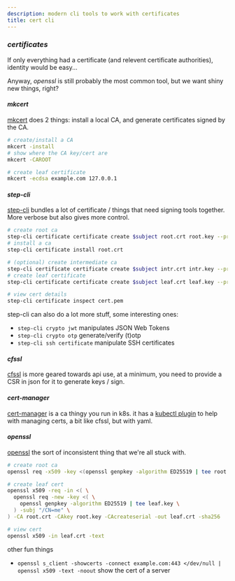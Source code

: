 ```yaml
---
description: modern cli tools to work with certificates
title: cert cli
---
```


### _certificates_

If only everything had a certificate
(and relevent certificate authorities),
identity would be easy...

Anyway, _openssl_ is still probably the most common tool,
but we want shiny new things, right?

#### _mkcert_

[mkcert](https://github.com/FiloSottile/mkcert) does 2 things:
install a local CA,
and generate certificates signed by the CA.

```sh
# create/install a CA
mkcert -install
# show where the CA key/cert are
mkcert -CAROOT

# create leaf certificate
mkcert -ecdsa example.com 127.0.0.1
```

#### _step-cli_

[step-cli](https://github.com/smallstep/cli)
bundles a lot of certificate / things that need signing
tools together.
More verbose but also gives more control.

```sh
# create root ca
step-cli certificate certificate create $subject root.crt root.key --profile=root-ca --kty OKP --curve Ed25519
# install a ca
step-cli certificate install root.crt

# (optional) create intermediate ca
step-cli certificate certificate create $subject intr.crt intr.key --profile=intermediate-ca --kty OKP --curve Ed25519 --ca root.crt --ca-key root.key
# create leaf certificate
step-cli certificate certificate create $subject leaf.crt leaf.key --profile=leaf --kty OKP --curve Ed25519 --ca intr.crt --ca-key root.key --san example.com --san 127.0.0.1

# view cert details
step-cli certificate inspect cert.pem
```

step-cli can also do a lot more stuff, some interesting ones:

- `step-cli crypto jwt` manipulates JSON Web Tokens
- `step-cli crypto otp` generate/verify (t)otp
- `step-cli ssh certificate` manipulate SSH certificates

#### _cfssl_

[cfssl](https://github.com/cloudflare/cfssl)
is more geared towards api use,
at a minimum, you need to provide a CSR in json
for it to generate keys / sign.

#### _cert-manager_

[cert-manager](https://cert-manager.io/) is a ca thingy you run in k8s.
it has a [kubectl plugin](https://cert-manager.io/docs/usage/kubectl-plugin/)
to help with managing certs, a bit like cfssl, but with yaml.

#### _openssl_

[openssl](https://man.archlinux.org/man/core/openssl/openssl.1ssl.en)
the sort of inconsistent thing that we're all stuck with.

```sh
# create root ca
openssl req -x509 -key <(openssl genpkey -algorithm ED25519 | tee root.key) -subj "/CN=me" -out root.crt

# create leaf cert
openssl x509 -req -in <( \
  openssl req -new -key <( \
    openssl genpkey -algorithm ED25519 | tee leaf.key \
  ) -subj "/CN=me" \
) -CA root.crt -CAkey root.key -CAcreateserial -out leaf.crt -sha256

# view cert
openssl x509 -in leaf.crt -text
```

other fun things

- `openssl s_client -showcerts -connect example.com:443 </dev/null | openssl x509 -text -noout` show the cert of a server
